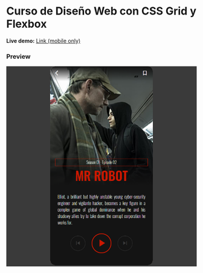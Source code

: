 # Curso de Diseño Web con CSS Grid y Flexbox

**Live demo:**  [Link (mobile only)](https://pikyr.github.io/cursoDisenoWebGridFlexbox/)
### Preview 
![preview](https://raw.githubusercontent.com/PikyR/cursoDisenoWebGridFlexbox/main/images/preview.png)
